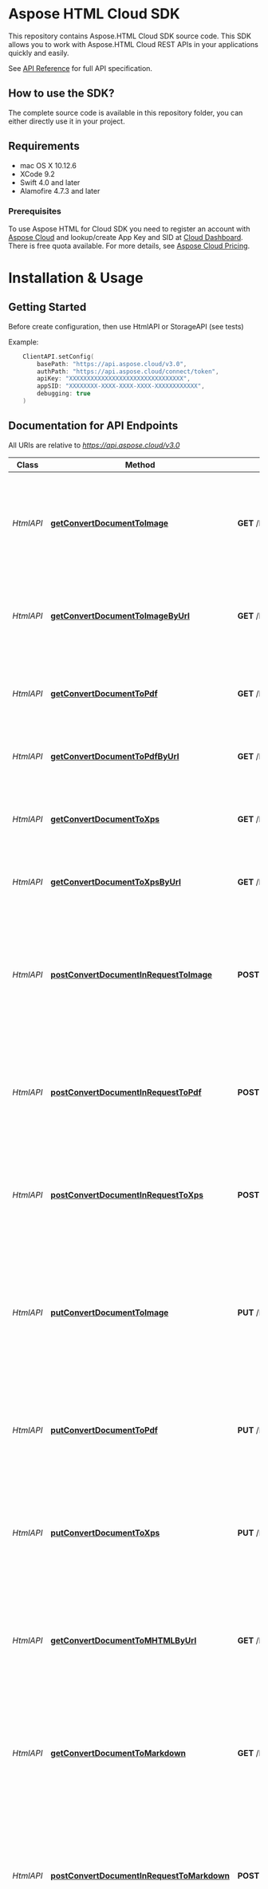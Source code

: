 # Aspose HTML Cloud SDK 

This repository contains Aspose.HTML Cloud SDK source code. This SDK allows you to work with Aspose.HTML Cloud REST APIs in your applications quickly and easily.

See [API Reference](https://apireference.aspose.cloud/html/) for full API specification.

## How to use the SDK?
The complete source code is available in this repository folder, you can either directly use it in your project.

## Requirements
- mac OS X 10.12.6
- XCode 9.2
- Swift 4.0 and later   
- Alamofire 4.7.3 and later

### Prerequisites

To use Aspose HTML for Cloud SDK you need to register an account with [Aspose Cloud](https://www.aspose.cloud/) and lookup/create App Key and SID at [Cloud Dashboard](https://dashboard.aspose.cloud/#/apps). There is free quota available. For more details, see [Aspose Cloud Pricing](https://purchase.aspose.cloud/pricing).


# Installation & Usage

## Getting Started

Before create configuration, then use HtmlAPI or StorageAPI (see tests)   

Example:   
```swift
    ClientAPI.setConfig(
        basePath: "https://api.aspose.cloud/v3.0", 
        authPath: "https://api.aspose.cloud/connect/token", 
        apiKey: "XXXXXXXXXXXXXXXXXXXXXXXXXXXXXXXX", 
        appSID: "XXXXXXXX-XXXX-XXXX-XXXX-XXXXXXXXXXXX", 
        debugging: true
    )
```

## Documentation for API Endpoints

All URIs are relative to *https://api.aspose.cloud/v3.0*

Class | Method | HTTP request | Description
------------ | ------------- | ------------- | ------------
*HtmlAPI* | [**getConvertDocumentToImage**](docs/ConversionApi.md#getConvertDocumentToImage) | **GET** /html/{name}/convert/image/{outFormat} | Convert the HTML document from the storage by its name to the specified image format.
*HtmlAPI* | [**getConvertDocumentToImageByUrl**](docs/ConversionApi.md#getConvertDocumentToImageByUrl) | **GET** /html/convert/image/{outFormat} | Convert the HTML page from the web by its URL to the specified image format.
*HtmlAPI* | [**getConvertDocumentToPdf**](docs/ConversionApi.md#getConvertDocumentToPdf) | **GET** /html/{name}/convert/pdf | Convert the HTML document from the storage by its name to PDF.
*HtmlAPI* | [**getConvertDocumentToPdfByUrl**](docs/ConversionApi.md#getConvertDocumentToPdfByUrl) | **GET** /html/convert/pdf | Convert the HTML page from the web by its URL to PDF.
*HtmlAPI* | [**getConvertDocumentToXps**](docs/ConversionApi.md#getConvertDocumentToXps) | **GET** /html/{name}/convert/xps | Convert the HTML document from the storage by its name to XPS.
*HtmlAPI* | [**getConvertDocumentToXpsByUrl**](docs/ConversionApi.md#getConvertDocumentToXpsByUrl) | **GET** /html/convert/xps | Convert the HTML page from the web by its URL to XPS.
*HtmlAPI* | [**postConvertDocumentInRequestToImage**](docs/ConversionApi.md#postConvertDocumentInRequestToImage) | **POST** /html/convert/image/{outFormat} | Converts the HTML document (in request content) to the specified image format and uploads resulting file to storage.
*HtmlAPI* | [**postConvertDocumentInRequestToPdf**](docs/ConversionApi.md#postConvertDocumentInRequestToPdf) | **POST** /html/convert/pdf | Converts the HTML document (in request content) to PDF and uploads resulting file to storage.
*HtmlAPI* | [**postConvertDocumentInRequestToXps**](docs/ConversionApi.md#postConvertDocumentInRequestToXps) | **POST** /html/convert/xps | Converts the HTML document (in request content) to XPS and uploads resulting file to storage.
*HtmlAPI* | [**putConvertDocumentToImage**](docs/ConversionApi.md#putConvertDocumentToImage) | **PUT** /html/{name}/convert/image/{outFormat} | Converts the HTML document (located on storage) to the specified image format and uploads resulting file to storage.
*HtmlAPI* | [**putConvertDocumentToPdf**](docs/ConversionApi.md#putConvertDocumentToPdf) | **PUT** /html/{name}/convert/pdf | Converts the HTML document (located on storage) to PDF and uploads resulting file to storage.
*HtmlAPI* | [**putConvertDocumentToXps**](docs/ConversionApi.md#putConvertDocumentToXps) | **PUT** /html/{name}/convert/xps | Converts the HTML document (located on storage) to XPS and uploads resulting file to storage.
*HtmlAPI* | [**getConvertDocumentToMHTMLByUrl**](docs/ConversionApi.md#getConvertDocumentToMHTMLByUrl) | **GET** /html/convert/mhtml | Converts the HTML page from Web by its URL to MHTML returns resulting file in response content.
*HtmlAPI* | [**getConvertDocumentToMarkdown**](docs/ConversionApi.md#getConvertDocumentToMarkdown) | **GET** /html/{name}/convert/md | Converts the HTML document (located on storage) to Markdown and returns resulting file in response content.
*HtmlAPI* | [**postConvertDocumentInRequestToMarkdown**](docs/ConversionApi.md#postConvertDocumentInRequestToMarkdown) | **POST** /html/convert/md | Converts the HTML document (in request content) to Markdown and uploads resulting file to storage by specified path.
*HtmlAPI* | [**putConvertDocumentToMarkdown**](docs/ConversionApi.md#putConvertDocumentToMarkdown) | **PUT** /html/{name}/convert/md | Converts the HTML document (located on storage) to Markdown and uploads resulting file to storage by specified path.
*HtmlAPI* | [**getConvertMarkdownToHtml**](docs/ImportApi.md#getConvertMarkdownToHtml) | **GET** /html/{name}/import/md | Converts the Markdown document (located on storage) to HTML and returns resulting file in response content.
*HtmlAPI* | [**postConvertMarkdownInRequestToHtml**](docs/ImportApi.md#postConvertMarkdownInRequestToHtml) | **POST** /html/import/md | Converts the Markdown document (in request content) to HTML and uploads resulting file to storage by specified path.
*HtmlAPI* | [**putConvertMarkdownToHtml**](docs/ImportApi.md#putConvertMarkdownToHtml) | **PUT** /html/{name}/import/md | Converts the Markdown document (located on storage) to HTML and uploads resulting file to storage by specified path.
*HtmlAPI* | [**getDocumentByUrl**](docs/DocumentApi.md#getDocumentByUrl) | **GET** /html/download | Return all HTML page with linked resources packaged as a ZIP archive by the source page URL.
*HtmlAPI* | [**getDocumentFragmentByXPath**](docs/DocumentApi.md#getDocumentFragmentByXPath) | **GET** /html/{name}/fragments/{outFormat} | Return list of HTML fragments matching the specified XPath query.
*HtmlAPI* | [**getDocumentFragmentByXPathByUrl**](docs/DocumentApi.md#getDocumentFragmentByXPathByUrl) | **GET** /html/fragments/{outFormat} | Return list of HTML fragments matching the specified XPath query by the source page URL.
*HtmlAPI* | [**getDocumentFragmentsByCSSSelector**](docs/DocumentApi.md#getDocumentFragmentsByCSSSelector) | **GET** /html/{name}/fragments/css/{outFormat} | Return list of HTML fragments matching the specified CSS selector.
*HtmlAPI* | [**getDocumentFragmentsByCSSSelectorByUrl**](docs/DocumentApi.md#getDocumentFragmentsByCSSSelectorByUrl) | **GET** /html/fragments/css/{outFormat} | Return list of HTML fragments matching the specified CSS selector by the source page URL.
*HtmlAPI* | [**getDocumentImages**](docs/DocumentApi.md#getDocumentImages) | **GET** /html/{name}/images/all | Return all HTML document images packaged as a ZIP archive.
*HtmlAPI* | [**getDocumentImagesByUrl**](docs/DocumentApi.md#getDocumentImagesByUrl) | **GET** /html/images/all | Return all HTML page images packaged as a ZIP archive by the source page URL.
*HtmlAPI* | [**getRecognizeAndImportToHtml**](docs/OcrApi.md#getRecognizeAndImportToHtml) | **GET** /html/{name}/ocr/import | Recognize text from the image file in the storage and import it to HTML format.
*HtmlAPI* | [**getRecognizeAndTranslateToHtml**](docs/OcrApi.md#getRecognizeAndTranslateToHtml) | **GET** /html/{name}/ocr/translate/{srcLang}/{resLang} | Recognize text from the image file in the storage, import it to HTML format and translate to specified language.
*HtmlAPI* | [**getTranslateDocument**](docs/TranslationApi.md#getTranslateDocument) | **GET** /html/{name}/translate/{srcLang}/{resLang} | Translate the HTML document specified by the name from default or specified storage.
*HtmlAPI* | [**getTranslateDocumentByUrl**](docs/TranslationApi.md#getTranslateDocumentByUrl) | **GET** /html/translate/{srcLang}/{resLang} | Translate the HTML document from Web specified by its URL.
*HtmlAPI* | [**getDetectHtmlKeywords**](docs/SummarizationApi.md#getDetectHtmlKeywords) | **GET** /html/{name}/summ/keywords | Get the HTML document keywords using the keyword detection service.
*HtmlAPI* | [**getDetectHtmlKeywordsByUrl**](docs/SummarizationApi.md#getDetectHtmlKeywordsByUrl) | **GET** /html/summ/keywords | Get the keywords from HTML document from Web specified by its URL using the keyword detection service
*HtmlAPI* | [**getMergeHtmlTemplate**](docs/TemplateMergeApi.md#getMergeHtmlTemplate) | **GET** /html/{templateName}/merge | Populate HTML document template with data located as a file in the storage.
*HtmlAPI* | [**postMergeHtmlTemplate**](docs/TemplateMergeApi.md#postMergeHtmlTemplate) | **POST** /html/{templateName}/merge | Populate HTML document template with data from the request body. Result document will be saved to storage.

## Documentation For Authorization

## oauth

- **Type**: OAuth2
- **Flow**: application
- **Authorization URL**: "https://api.aspose.cloud/connect/token"
- **Scopes**: N/A

### Examples
Test uses StorageApi for upload(download) file to(from) remote storage. 

## Documentation for Storage API Endpoints

All URIs are relative to *https://api.aspose.cloud/v3.0*

Class | Method | HTTP request | Description
------------ | ------------- | ------------- | -------------
*StorageAPI* | [**copyFile**](docs/FileApi.md#copyFile) | **PUT** /html/storage/file/copy/{srcPath} | Copy file
*StorageAPI* | [**deleteFile**](docs/FileApi.md#deleteFile) | **DELETE** /html/storage/file/{path} | Delete file
*StorageAPI* | [**downloadFile**](docs/FileApi.md#downloadFile) | **GET** /html/storage/file/{path} | Download file
*StorageAPI* | [**moveFile**](docs/FileApi.md#moveFile) | **PUT** /html/storage/file/move/{srcPath} | Move file
*StorageAPI* | [**uploadFile**](docs/FileApi.md#uploadFile) | **PUT** /html/storage/file/{path} | Upload file
*StorageAPI* | [**copyFolder**](docs/FolderApi.md#copyFolder) | **PUT** /html/storage/folder/copy/{srcPath} | Copy folder
*StorageAPI* | [**createFolder**](docs/FolderApi.md#createFolder) | **PUT** /html/storage/folder/{path} | Create the folder
*StorageAPI* | [**deleteFolder**](docs/FolderApi.md#deleteFolder) | **DELETE** /html/storage/folder/{path} | Delete folder
*StorageAPI* | [**getFilesList**](docs/FolderApi.md#getFilesList) | **GET** /html/storage/folder/{path} | Get all files and folders within a folder
*StorageAPI* | [**moveFolder**](docs/FolderApi.md#moveFolder) | **PUT** /html/storage/folder/move/{srcPath} | Move folder
*StorageAPI* | [**getDiscUsage**](docs/StorageApi.md#getDiscUsage) | **GET** /html/storage/disc | Get disc usage
*StorageAPI* | [**getFileVersions**](docs/StorageApi.md#getFileVersions) | **GET** /html/storage/version/{path} | Get file versions
*StorageAPI* | [**objectExists**](docs/StorageApi.md#objectExists) | **GET** /html/storage/exist/{path} | Check if file or folder exists
*StorageAPI* | [**storageExists**](docs/StorageApi.md#storageExists) | **GET** /html/storage/{storageName}/exist | Check if storage exists


## Documentation for Models

 - [DiscUsage](docs/DiscUsage.md)
 - [ErrorDetails](docs/ErrorDetails.md)
 - [FilesList](docs/FilesList.md)
 - [FilesUploadResult](docs/FilesUploadResult.md)
 - [FileVersion](docs/FileVersion.md)
 - [FileVersions](docs/FileVersions.md)
 - [ModelError](docs/ModelError.md)
 - [ObjectExist](docs/ObjectExist.md)
 - [StorageExist](docs/StorageExist.md)
 - [StorageFile](docs/StorageFile.md)


[Tests](./Tests/AsposeHtmlTests/) contain various examples of using the Aspose.HTML and Aspose.Storage SDK.
